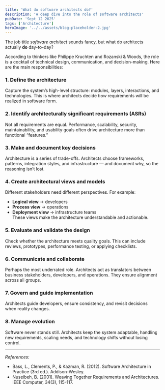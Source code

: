 ```yaml
---
title: 'What do software architects do?'
description: 'A deep dive into the role of software architects'
pubDate: 'Sept 12 2025'
tags: ['Architecture']
heroImage: '../../assets/blog-placeholder-2.jpg'
---
```

The job title *software architect* sounds fancy, but what do architects actually **do** day-to-day? 

According to thinkers like Philippe Kruchten and Rozanski & Woods, the role is a cocktail of technical design, communication, and decision-making. Here are the main responsibilities:

### 1. Define the architecture
Capture the system’s high-level structure: modules, layers, interactions, and technologies. This is where architects decide *how* requirements will be realized in software form.

### 2. Identify architecturally significant requirements (ASRs)
Not all requirements are equal. Performance, scalability, security, maintainability, and usability goals often drive architecture more than functional “features.”

### 3. Make and document key decisions
Architecture is a series of trade-offs. Architects choose frameworks, patterns, integration styles, and infrastructure — and document why, so the reasoning isn’t lost.

### 4. Create architectural views and models
Different stakeholders need different perspectives. For example:
- **Logical view** → developers
- **Process view** → operations
- **Deployment view** → infrastructure teams  
  These views make the architecture understandable and actionable.

### 5. Evaluate and validate the design
Check whether the architecture meets quality goals. This can include reviews, prototypes, performance testing, or applying checklists.

### 6. Communicate and collaborate
Perhaps the most underrated role. Architects act as translators between business stakeholders, developers, and operations. They ensure alignment across all groups.

### 7. Govern and guide implementation
Architects  guide developers, ensure consistency, and revisit decisions when reality changes.

### 8. Manage evolution
Software never stands still. Architects keep the system adaptable, handling new requirements, scaling needs, and technology shifts without losing control.

---
*References:*
- Bass, L., Clements, P., & Kazman, R. (2012). Software Architecture in Practice (3rd ed.). Addison-Wesley.
- Nuseibeh, B. (2001). Weaving Together Requirements and Architectures. IEEE Computer, 34(3), 115-117.
